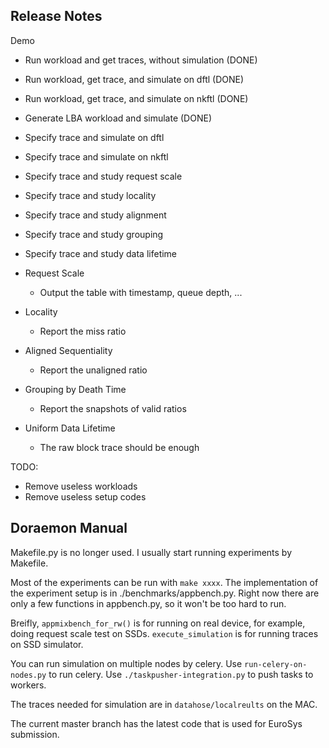 Release Notes
-------------------------

Demo
- Run workload and get traces, without simulation (DONE)
- Run workload, get trace, and simulate on dftl (DONE)
- Run workload, get trace, and simulate on nkftl (DONE)
- Generate LBA workload and simulate (DONE)
- Specify trace and simulate on dftl
- Specify trace and simulate on nkftl
- Specify trace and study request scale
- Specify trace and study locality
- Specify trace and study alignment
- Specify trace and study grouping
- Specify trace and study data lifetime


- Request Scale
    - Output the table with timestamp, queue depth, ...
- Locality
    - Report the miss ratio
- Aligned Sequentiality
    - Report the unaligned ratio
- Grouping by Death Time
    - Report the snapshots of valid ratios
- Uniform Data Lifetime
    - The raw block trace should be enough

TODO:

- Remove useless workloads
- Remove useless setup codes


Doraemon Manual
-------------------------

Makefile.py is no longer used. I usually start running experiments
by Makefile.

Most of the experiments can be run with `make xxxx`. The implementation
of the experiment setup is in ./benchmarks/appbench.py. Right now there 
are only a few functions in appbench.py, so it won't be too hard to run.

Breifly, `appmixbench_for_rw()` is for running on real device, for example, 
doing request scale test on SSDs. `execute_simulation` is for running
traces on SSD simulator.  

You can run simulation on multiple nodes by celery. Use `run-celery-on-nodes.py`
to run celery. Use `./taskpusher-integration.py` to push tasks to workers.

The traces needed for simulation are in `datahose/localreults` on the MAC.

The current master branch has the latest code that is used for EuroSys submission.


